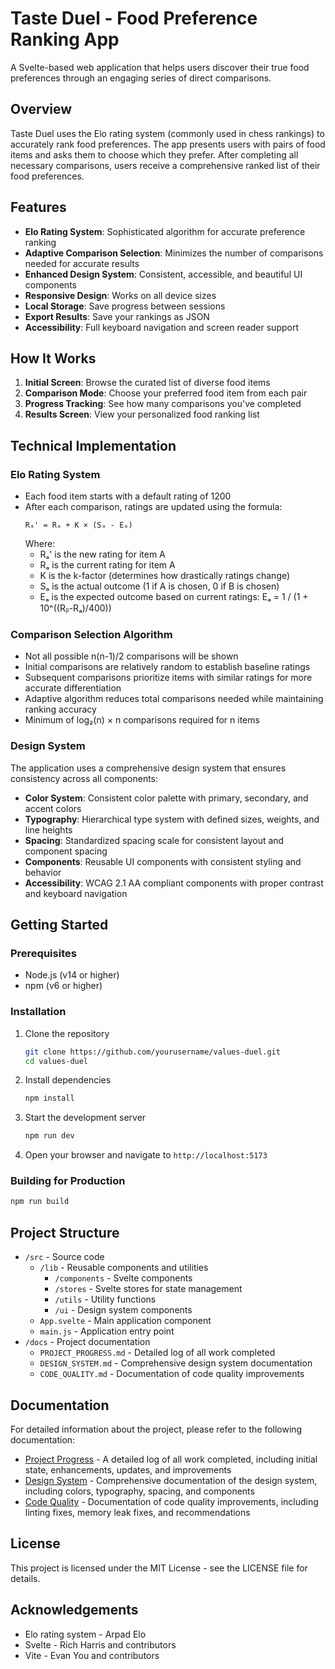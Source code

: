 # Taste Duel - Food Preference Ranking App

A Svelte-based web application that helps users discover their true food preferences through an engaging series of direct comparisons.

## Overview

Taste Duel uses the Elo rating system (commonly used in chess rankings) to accurately rank food preferences. The app presents users with pairs of food items and asks them to choose which they prefer. After completing all necessary comparisons, users receive a comprehensive ranked list of their food preferences.

## Features

- **Elo Rating System**: Sophisticated algorithm for accurate preference ranking
- **Adaptive Comparison Selection**: Minimizes the number of comparisons needed for accurate results
- **Enhanced Design System**: Consistent, accessible, and beautiful UI components
- **Responsive Design**: Works on all device sizes
- **Local Storage**: Save progress between sessions
- **Export Results**: Save your rankings as JSON
- **Accessibility**: Full keyboard navigation and screen reader support

## How It Works

1. **Initial Screen**: Browse the curated list of diverse food items
2. **Comparison Mode**: Choose your preferred food item from each pair
3. **Progress Tracking**: See how many comparisons you've completed
4. **Results Screen**: View your personalized food ranking list

## Technical Implementation

### Elo Rating System

- Each food item starts with a default rating of 1200
- After each comparison, ratings are updated using the formula:
  ```
  Rₐ' = Rₐ + K × (Sₐ - Eₐ)
  ```
  Where:
  - Rₐ' is the new rating for item A
  - Rₐ is the current rating for item A
  - K is the k-factor (determines how drastically ratings change)
  - Sₐ is the actual outcome (1 if A is chosen, 0 if B is chosen)
  - Eₐ is the expected outcome based on current ratings: Eₐ = 1 / (1 + 10^((Rᵦ-Rₐ)/400))

### Comparison Selection Algorithm

- Not all possible n(n-1)/2 comparisons will be shown
- Initial comparisons are relatively random to establish baseline ratings
- Subsequent comparisons prioritize items with similar ratings for more accurate differentiation
- Adaptive algorithm reduces total comparisons needed while maintaining ranking accuracy
- Minimum of log₂(n) × n comparisons required for n items

### Design System

The application uses a comprehensive design system that ensures consistency across all components:

- **Color System**: Consistent color palette with primary, secondary, and accent colors
- **Typography**: Hierarchical type system with defined sizes, weights, and line heights
- **Spacing**: Standardized spacing scale for consistent layout and component spacing
- **Components**: Reusable UI components with consistent styling and behavior
- **Accessibility**: WCAG 2.1 AA compliant components with proper contrast and keyboard navigation

## Getting Started

### Prerequisites

- Node.js (v14 or higher)
- npm (v6 or higher)

### Installation

1. Clone the repository
   ```bash
   git clone https://github.com/yourusername/values-duel.git
   cd values-duel
   ```

2. Install dependencies
   ```bash
   npm install
   ```

3. Start the development server
   ```bash
   npm run dev
   ```

4. Open your browser and navigate to `http://localhost:5173`

### Building for Production

```bash
npm run build
```

## Project Structure

- `/src` - Source code
  - `/lib` - Reusable components and utilities
    - `/components` - Svelte components
    - `/stores` - Svelte stores for state management
    - `/utils` - Utility functions
    - `/ui` - Design system components
  - `App.svelte` - Main application component
  - `main.js` - Application entry point
- `/docs` - Project documentation
  - `PROJECT_PROGRESS.md` - Detailed log of all work completed
  - `DESIGN_SYSTEM.md` - Comprehensive design system documentation
  - `CODE_QUALITY.md` - Documentation of code quality improvements

## Documentation

For detailed information about the project, please refer to the following documentation:

- [Project Progress](docs/PROJECT_PROGRESS.md) - A detailed log of all work completed, including initial state, enhancements, updates, and improvements
- [Design System](docs/DESIGN_SYSTEM.md) - Comprehensive documentation of the design system, including colors, typography, spacing, and components
- [Code Quality](docs/CODE_QUALITY.md) - Documentation of code quality improvements, including linting fixes, memory leak fixes, and recommendations

## License

This project is licensed under the MIT License - see the LICENSE file for details.

## Acknowledgements

- Elo rating system - Arpad Elo
- Svelte - Rich Harris and contributors
- Vite - Evan You and contributors
